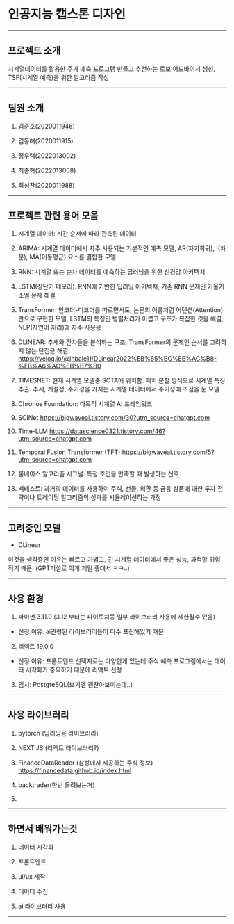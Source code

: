 # __인공지능 캡스톤 디자인__

---

## __프로젝트 소개__

시계열데이터를 활용한 주가 예측 프로그램 만들고 추천하는 로보 어드바이저 생성, TSF(시계열 예측)을 위한 알고리즘 작성


---

## __팀원 소개__

1. 김준호(2020011946)

2. 김동해(2020011915)

3. 정우택(2022013002)

4. 최종혁(2022013008)

5. 최성찬(2020011988)


---

## __프로젝트 관련 용어 모음__

1. 시계열 데이터: 시간 순서에 따라 관측된 데이터

2. ARIMA: 시계열 데이터에서 자주 사용되는 기본적인 예측 모델, AR(자기회귀), I(차분), MA(이동평균) 요소를 결합한 모델

2. RNN: 시계열 또는 순차 데이터를 예측하는 딥러닝을 위한 신경망 아키텍처

3. LSTM(장단기 메모리): RNN에 기반한 딥러닝 아키텍처, 기존 RNN 문제인 기울기 소멸 문제 해결

4. TransFormer: 인코더-디코더를 따르면서도, 논문의 이름처럼 어텐션(Attention)만으로 구현한 모델, LSTM의 특징인 병렬처리가 어렵고 구조가 복잡한 것을 해결, NLP(자연어 처리)에 자주 사용용

5. DLINEAR: 추세와 잔차들을 분석하는 구조, TransFormer의 문제인 순서를 고려하지 않는 단점을 해결
<https://velog.io/@jhbale11/DLinear2022%EB%85%BC%EB%AC%B8-%EB%A6%AC%EB%B7%B0>

6. TIMESNET: 현재 시계열 모델중 SOTA에 위치함. 패치 분할 방식으로 시계열 특징 추출. 추세, 계절성, 주기성을 가지는 시계열 데이터에서 주기성에 초점을 둔 모델

7. Chronos Foundation: 다목적 시계열 AI 프레임워크

8. SCINet
<https://bigwaveai.tistory.com/30?utm_source=chatgpt.com>

9. Time-LLM
<https://datascience0321.tistory.com/46?utm_source=chatgpt.com>

10. Temporal Fusion Transformer (TFT)
<https://bigwaveai.tistory.com/5?utm_source=chatgpt.com>

12. 룰베이스 알고리즘 시그널: 특정 조건을 만족할 때 발생하는 신호

13. 백테스트: 과거의 데이터를 사용하여 주식, 선물, 외환 등 금융 상품에 대한 투자 전략이나 트레이딩 알고리즘의 성과를 시뮬레이션하는 과정

---

## __고려중인 모델__

- DLinear

이것을 생각중인 이유는 빠르고 가볍고, 긴 시계열 데이터에서 좋은 성능, 과적합 위험 적기 때문. (GPT피셜로 이게 제일 좋대서 ㅋㅋ..)

---

## __사용 환경__

1. 파이썬 3.11.0 (3.12 부터는 파이토치등 일부 라이브러리 사용에 제한될수 있음)

- 선정 이유: ai관련된 라이브러리들이 다수 포진해있기 때문


2. 리액트 19.0.0

- 선정 이유: 프론트엔드 선택지로는 다양한게 있는데 주식 예측 프로그램에서는 데이터 시각화가 중요하기 때문에 리액트 선정

3. 임시: PostgreSQL(보기엔 괜찬아보이는데..)

---

## __사용 라이브러리__

1. pytorch (딥러닝용 라이브러리)

2. NEXT.JS (리액트 라이브러리?)

3. FinanceDataReader (삼성에서 제공하는 주식 정보)
<https://financedata.github.io/index.html>

4. backtrader(한번 돌려보는거)

5. 

---

## __하면서 배워가는것__

1. 데이터 시각화

2. 프론트엔드

3. ui/ux 제작

4. 데이터 수집

5. ai 라이브러리 사용





---